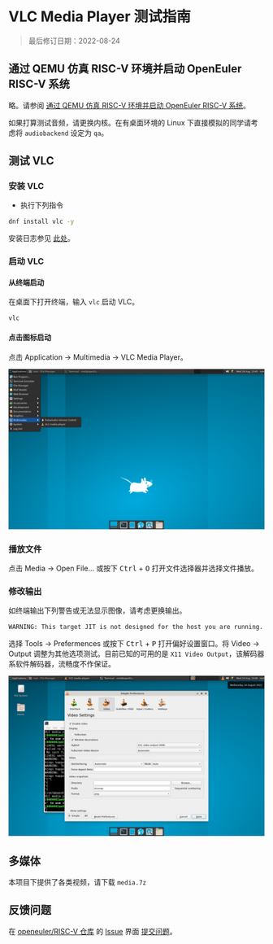 # VLC Media Player 测试指南

> 最后修订日期：2022-08-24

## 通过 QEMU 仿真 RISC-V 环境并启动 OpenEuler RISC-V 系统

略。请参阅 [通过 QEMU 仿真 RISC-V 环境并启动 OpenEuler RISC-V 系统](https://github.com/ArielHeleneto/Work-PLCT/blob/master/awesomeqemu/README.md)。

如果打算测试音频，请更换内核。在有桌面环境的 Linux 下直接模拟的同学请考虑将 `audiobackend` 设定为 `qa`。

## 测试 VLC

### 安装 VLC

- 执行下列指令

```bash
dnf install vlc -y
```

安装日志参见 [此处](./install.log)。

### 启动 VLC

#### 从终端启动

在桌面下打开终端，输入 `vlc` 启动 VLC。

```shell
vlc
```

#### 点击图标启动

点击 Application -> Multimedia -> VLC Media Player。

![菜单](./pic/start-vlc-1.png)

### 播放文件

点击 Media -> Open File... 或按下 <kbd>Ctrl</kbd> + <kbd>O</kbd> 打开文件选择器并选择文件播放。

### 修改输出

如终端输出下列警告或无法显示图像，请考虑更换输出。

```bash
WARNING: This target JIT is not designed for the host you are running.  If bad things happen, please choose a different -march switch.
```

选择 Tools -> Prefermences 或按下 <kbd>Ctrl</kbd> + <kbd>P</kbd> 打开偏好设置窗口。将 Video -> Output 调整为其他选项测试。目前已知的可用的是 `X11 Video Output`，该解码器系软件解码器，流畅度不作保证。

![设置](./pic/settings-1.png)

## 多媒体

本项目下提供了各类视频，请下载 `media.7z`

## 反馈问题

在 [openeuler/RISC-V 仓库](https://gitee.com/openeuler/RISC-V/) 的 [Issue](https://gitee.com/openeuler/RISC-V/issues) 界面 [提交问题](https://gitee.com/openeuler/RISC-V/issues/new?issue%5Bassignee_id%5D=0&issue%5Bmilestone_id%5D=0)。
